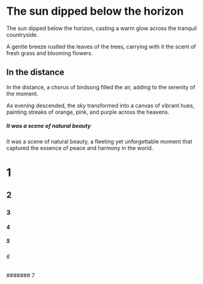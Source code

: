 # The sun dipped below the horizon

The sun dipped below the horizon, casting a warm glow across the tranquil countryside.

A gentle breeze rustled the leaves of the trees, carrying with it the scent of fresh grass and blooming flowers.

## In the distance

In the distance, a chorus of birdsong filled the air, adding to the serenity of the moment.

As evening descended, the sky transformed into a canvas of vibrant hues, painting streaks of orange, pink, and purple across the heavens.

##### It was a scene of natural beauty

It was a scene of natural beauty, a fleeting yet unforgettable moment that captured the essence of peace and harmony in the world.


# 1
## 2
### 3
#### 4
##### 5
###### 6
####### 7
